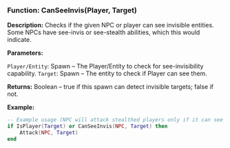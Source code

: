 ### Function: CanSeeInvis(Player, Target)

**Description:** Checks if the given NPC or player can see invisible entities. Some NPCs have see-invis or see-stealth abilities, which this would indicate.

**Parameters:**

`Player/Entity`: Spawn – The Player/Entity to check for see-invisibility capability.
`Target`: Spawn – The entity to check if Player can see them.

**Returns:** Boolean – true if this spawn can detect invisible targets; false if not.

**Example:**

```lua
-- Example usage (NPC will attack stealthed players only if it can see invis)
if IsPlayer(Target) or CanSeeInvis(NPC, Target) then
    Attack(NPC, Target)
end
```